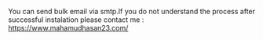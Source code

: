 You can send bulk email via smtp.If you do not understand the process after successful instalation please contact me : https://www.mahamudhasan23.com/